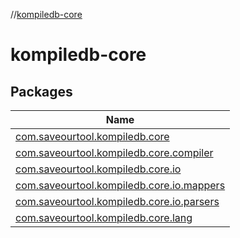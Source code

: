 //[kompiledb-core](index.md)

# kompiledb-core

## Packages

| Name |
|---|
| [com.saveourtool.kompiledb.core](kompiledb-core/com.saveourtool.kompiledb.core/index.md) |
| [com.saveourtool.kompiledb.core.compiler](kompiledb-core/com.saveourtool.kompiledb.core.compiler/index.md) |
| [com.saveourtool.kompiledb.core.io](kompiledb-core/com.saveourtool.kompiledb.core.io/index.md) |
| [com.saveourtool.kompiledb.core.io.mappers](kompiledb-core/com.saveourtool.kompiledb.core.io.mappers/index.md) |
| [com.saveourtool.kompiledb.core.io.parsers](kompiledb-core/com.saveourtool.kompiledb.core.io.parsers/index.md) |
| [com.saveourtool.kompiledb.core.lang](kompiledb-core/com.saveourtool.kompiledb.core.lang/index.md) |
